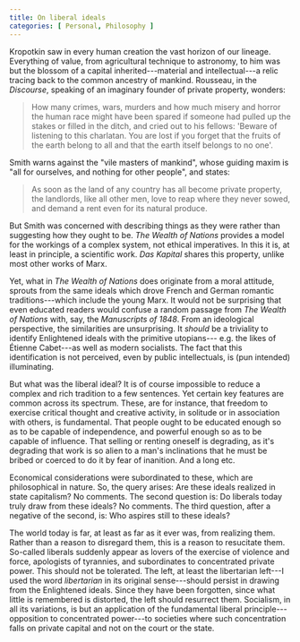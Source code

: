 ```yaml
---
title: On liberal ideals 
categories: [ Personal, Philosophy ]
---
```


Kropotkin saw in every human creation the vast horizon of our lineage.
Everything of value, from agricultural technique to astronomy, to him
was but the blossom of a capital inherited---material and
intellectual---a relic tracing back to the common ancestry of mankind.
Rousseau, in the *Discourse*, speaking of an imaginary founder of
private property, wonders:

> How many crimes, wars, murders and how much misery and horror the
> human race might have been spared if someone had pulled up the stakes
> or filled in the ditch, and cried out to his fellows: 'Beware of
> listening to this charlatan. You are lost if you forget that the
> fruits of the earth belong to all and that the earth itself belongs to
> no one'.

Smith warns against the \"vile masters of mankind\", whose guiding maxim
is \"all for ourselves, and nothing for other people\", and states:

> As soon as the land of any country has all become private property,
> the landlords, like all other men, love to reap where they never
> sowed, and demand a rent even for its natural produce.

But Smith was concerned with describing things as they were rather than
suggesting how they ought to be. *The Wealth of Nations* provides a
model for the workings of a complex system, not ethical imperatives. In
this it is, at least in principle, a scientific work. *Das Kapital*
shares this property, unlike most other works of Marx.

Yet, what in *The Wealth of Nations* does originate from a moral
attitude, sprouts from the same ideals which drove French and German
romantic traditions---which include the young Marx. It would not be
surprising that even educated readers would confuse a random passage
from *The Wealth of Nations* with, say, the *Manuscripts of 1848*. From
an ideological perspective, the similarities are unsurprising. It
*should* be a triviality to identify Enlightened ideals with the
primitive utopians--- e.g. the likes of Étienne Cabet---as well as
modern socialists. The fact that this identification is not perceived,
even by public intellectuals, is (pun intended) illuminating.

But what was the liberal ideal? It is of course impossible to reduce a
complex and rich tradition to a few sentences. Yet certain key features
are common across its spectrum. These, are for instance, that freedom to
exercise critical thought and creative activity, in solitude or in
association with others, is fundamental. That people ought to be
educated enough so as to be capable of independence, and powerful enough
so as to be capable of influence. That selling or renting oneself is
degrading, as it's degrading that work is so alien to a man's
inclinations that he must be bribed or coerced to do it by fear of
inanition. And a long etc.

Economical considerations were subordinated to these, which are
philosophical in nature. So, the query arises: Are these ideals realized
in state capitalism? No comments. The second question is: Do liberals
today truly draw from these ideals? No comments. The third question,
after a negative of the second, is: Who aspires still to these ideals?

The world today is far, at least as far as it ever was, from realizing
them. Rather than a reason to disregard them, this is a reason to
resucitate them. So-called liberals suddenly appear as lovers of the
exercise of violence and force, apologists of tyrannies, and
subordinates to concentrated private power. This should not be
tolerated. The left, at least the libertarian left---I used the word
*libertarian* in its original sense---should persist in drawing from the
Enlightened ideals. Since they have been forgotten, since what little is
remembered is distorted, the left should resurrect them. Socialism, in
all its variations, is but an application of the fundamental liberal
principle---opposition to concentrated power---to societies where such
concentration falls on private capital and not on the court or the
state.
